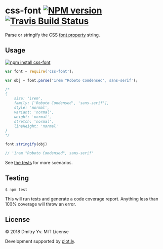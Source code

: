 # css-font [![NPM version](http://img.shields.io/npm/v/css-font.svg?style=flat)](https://www.npmjs.org/package/css-font) [![Travis Build Status](https://img.shields.io/travis/dy/css-font.svg?label=unix)](https://travis-ci.org/dy/css-font)

Parse or stringify the CSS [font property](https://developer.mozilla.org/en-US/docs/Web/CSS/font) string.

## Usage

[![npm install css-font](https://nodei.co/npm/css-font.png?mini=true)](https://npmjs.org/package/css-font/)

```js
var font = require('css-font');

var obj = font.parse('1rem "Roboto Condensed", sans-serif');

/*
{
	size: '1rem',
	family: ['Roboto Condensed', 'sans-serif'],
	style: 'normal',
	variant: 'normal',
	weight: 'normal',
	stretch: 'normal',
	lineHeight: 'normal'
}
*/

font.stringify(obj)

// '1rem "Roboto Condensed", sans-serif'
```

See [the tests](https://github.com/dy/css-font/blob/master/test/index.js) for more scenarios.

## Testing

```
$ npm test
```

This will run tests and generate a code coverage report. Anything less than 100% coverage will throw an error.


## License

© 2018 Dmitry Yv. MIT License

Development supported by [plot.ly](https://github.com/plotly/).
